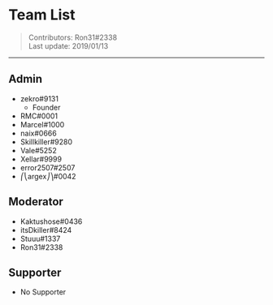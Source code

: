 # Team List
> Contributors: Ron31#2338  
> Last update:  2019/01/13

---



## Admin

- zekro#9131
  - Founder
- RMC#0001
- Marcel#1000
- naix#0666
- Skillkiller#9280 
- Vale#5252
- Xellar#9999
- error2507#2507
- ⎛⎝argex⎠⎞#0042 
    
## Moderator

- Kaktushose#0436
- itsDkiller#8424
- Stuuu#1337
- Ron31#2338

## Supporter

- No Supporter

